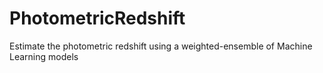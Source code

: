 # PhotometricRedshift
Estimate the photometric redshift using a weighted-ensemble of Machine Learning models
